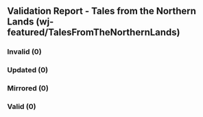 ## Validation Report - Tales from the Northern Lands (wj-featured/TalesFromTheNorthernLands)


### Invalid (0)
### Updated (0)
### Mirrored (0)
### Valid (0)
